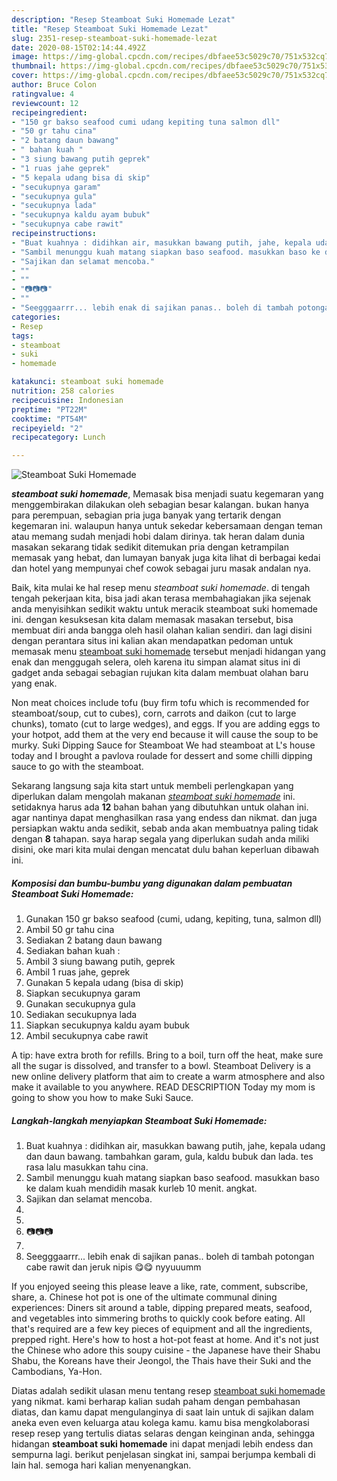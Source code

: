 ```yaml
---
description: "Resep Steamboat Suki Homemade Lezat"
title: "Resep Steamboat Suki Homemade Lezat"
slug: 2351-resep-steamboat-suki-homemade-lezat
date: 2020-08-15T02:14:44.492Z
image: https://img-global.cpcdn.com/recipes/dbfaee53c5029c70/751x532cq70/steamboat-suki-homemade-foto-resep-utama.jpg
thumbnail: https://img-global.cpcdn.com/recipes/dbfaee53c5029c70/751x532cq70/steamboat-suki-homemade-foto-resep-utama.jpg
cover: https://img-global.cpcdn.com/recipes/dbfaee53c5029c70/751x532cq70/steamboat-suki-homemade-foto-resep-utama.jpg
author: Bruce Colon
ratingvalue: 4
reviewcount: 12
recipeingredient:
- "150 gr bakso seafood cumi udang kepiting tuna salmon dll"
- "50 gr tahu cina"
- "2 batang daun bawang"
- " bahan kuah "
- "3 siung bawang putih geprek"
- "1 ruas jahe geprek"
- "5 kepala udang bisa di skip"
- "secukupnya garam"
- "secukupnya gula"
- "secukupnya lada"
- "secukupnya kaldu ayam bubuk"
- "secukupnya cabe rawit"
recipeinstructions:
- "Buat kuahnya : didihkan air, masukkan bawang putih, jahe, kepala udang dan daun bawang. tambahkan garam, gula, kaldu bubuk dan lada. tes rasa lalu masukkan tahu cina."
- "Sambil menunggu kuah matang siapkan baso seafood. masukkan baso ke dalam kuah mendidih masak kurleb 10 menit. angkat."
- "Sajikan dan selamat mencoba."
- ""
- ""
- "📷📷📷"
- ""
- "Seegggaarrr... lebih enak di sajikan panas.. boleh di tambah potongan cabe rawit dan jeruk nipis 😋😋 nyyuuumm"
categories:
- Resep
tags:
- steamboat
- suki
- homemade

katakunci: steamboat suki homemade 
nutrition: 258 calories
recipecuisine: Indonesian
preptime: "PT22M"
cooktime: "PT54M"
recipeyield: "2"
recipecategory: Lunch

---
```



![Steamboat Suki Homemade](https://img-global.cpcdn.com/recipes/dbfaee53c5029c70/751x532cq70/steamboat-suki-homemade-foto-resep-utama.jpg)

<b><i>steamboat suki homemade</i></b>, Memasak bisa menjadi suatu kegemaran yang menggembirakan dilakukan oleh sebagian besar kalangan. bukan hanya para perempuan, sebagian pria juga banyak yang tertarik dengan kegemaran ini. walaupun hanya untuk sekedar kebersamaan dengan teman atau memang sudah menjadi hobi dalam dirinya. tak heran dalam dunia masakan sekarang tidak sedikit ditemukan pria dengan ketrampilan memasak yang hebat, dan lumayan banyak juga kita lihat di berbagai kedai dan hotel yang mempunyai chef cowok sebagai juru masak andalan nya.

Baik, kita mulai ke hal resep menu <i>steamboat suki homemade</i>. di tengah tengah pekerjaan kita, bisa jadi akan terasa membahagiakan jika sejenak anda menyisihkan sedikit waktu untuk meracik steamboat suki homemade ini. dengan kesuksesan kita dalam memasak masakan tersebut, bisa membuat diri anda bangga oleh hasil olahan kalian sendiri. dan lagi disini dengan perantara situs ini kalian akan mendapatkan pedoman untuk memasak menu <u>steamboat suki homemade</u> tersebut menjadi hidangan yang enak dan menggugah selera, oleh karena itu simpan alamat situs ini di gadget anda sebagai sebagian rujukan kita dalam membuat olahan baru yang enak.

Non meat choices include tofu (buy firm tofu which is recommended for steamboat/soup, cut to cubes), corn, carrots and daikon (cut to large chunks), tomato (cut to large wedges), and eggs. If you are adding eggs to your hotpot, add them at the very end because it will cause the soup to be murky. Suki Dipping Sauce for Steamboat We had steamboat at L&#39;s house today and I brought a pavlova roulade for dessert and some chilli dipping sauce to go with the steamboat.


Sekarang langsung saja kita start untuk membeli perlengkapan yang diperlukan dalam mengolah makanan <u><i>steamboat suki homemade</i></u> ini. setidaknya harus ada <b>12</b> bahan bahan yang dibutuhkan untuk olahan ini. agar nantinya dapat menghasilkan rasa yang endess dan nikmat. dan juga persiapkan waktu anda sedikit, sebab anda akan membuatnya paling tidak dengan <b>8</b> tahapan. saya harap segala yang diperlukan sudah anda miliki disini, oke mari kita mulai dengan mencatat dulu bahan keperluan dibawah ini.

<!--inarticleads1-->

##### Komposisi dan bumbu-bumbu yang digunakan dalam pembuatan Steamboat Suki Homemade:

1. Gunakan 150 gr bakso seafood (cumi, udang, kepiting, tuna, salmon dll)
1. Ambil 50 gr tahu cina
1. Sediakan 2 batang daun bawang
1. Sediakan  bahan kuah :
1. Ambil 3 siung bawang putih, geprek
1. Ambil 1 ruas jahe, geprek
1. Gunakan 5 kepala udang (bisa di skip)
1. Siapkan secukupnya garam
1. Gunakan secukupnya gula
1. Sediakan secukupnya lada
1. Siapkan secukupnya kaldu ayam bubuk
1. Ambil secukupnya cabe rawit


A tip: have extra broth for refills. Bring to a boil, turn off the heat, make sure all the sugar is dissolved, and transfer to a bowl. Steamboat Delivery is a new online delivery platform that aim to create a warm atmosphere and also make it available to you anywhere. READ DESCRIPTION Today my mom is going to show you how to make Suki Sauce. 

<!--inarticleads2-->

##### Langkah-langkah menyiapkan Steamboat Suki Homemade:

1. Buat kuahnya : didihkan air, masukkan bawang putih, jahe, kepala udang dan daun bawang. tambahkan garam, gula, kaldu bubuk dan lada. tes rasa lalu masukkan tahu cina.
1. Sambil menunggu kuah matang siapkan baso seafood. masukkan baso ke dalam kuah mendidih masak kurleb 10 menit. angkat.
1. Sajikan dan selamat mencoba.
1. 
1. 
1. 📷📷📷
1. 
1. Seegggaarrr... lebih enak di sajikan panas.. boleh di tambah potongan cabe rawit dan jeruk nipis 😋😋 nyyuuumm


If you enjoyed seeing this please leave a like, rate, comment, subscribe, share, a. Chinese hot pot is one of the ultimate communal dining experiences: Diners sit around a table, dipping prepared meats, seafood, and vegetables into simmering broths to quickly cook before eating. All that&#39;s required are a few key pieces of equipment and all the ingredients, prepped right. Here&#39;s how to host a hot-pot feast at home. And it&#39;s not just the Chinese who adore this soupy cuisine - the Japanese have their Shabu Shabu, the Koreans have their Jeongol, the Thais have their Suki and the Cambodians, Ya-Hon. 

Diatas adalah sedikit ulasan menu tentang resep <u>steamboat suki homemade</u> yang nikmat. kami berharap kalian sudah paham dengan pembahasan diatas, dan kamu dapat mengulanginya di saat lain untuk di sajikan dalam aneka even even keluarga atau kolega kamu. kamu bisa mengkolaborasi resep resep yang tertulis diatas selaras dengan keinginan anda, sehingga hidangan <b>steamboat suki homemade</b> ini dapat menjadi lebih endess dan sempurna lagi. berikut penjelasan singkat ini, sampai berjumpa kembali di lain hal. semoga hari kalian menyenangkan.
